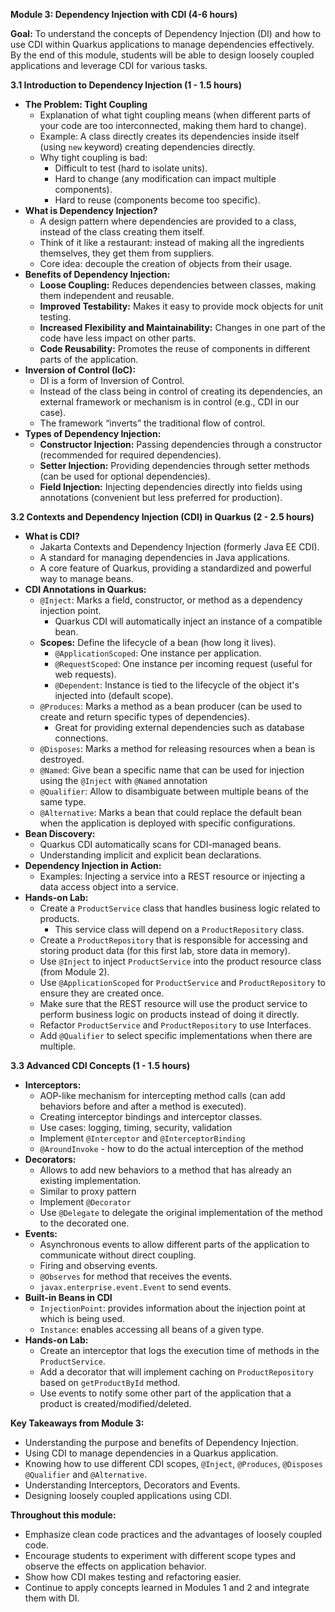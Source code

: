 **Module 3: Dependency Injection with CDI (4-6 hours)**

**Goal:** To understand the concepts of Dependency Injection (DI) and how to use CDI within Quarkus applications to manage dependencies effectively. By the end of this module, students will be able to design loosely coupled applications and leverage CDI for various tasks.

**3.1 Introduction to Dependency Injection (1 - 1.5 hours)**

*   **The Problem: Tight Coupling**
    *   Explanation of what tight coupling means (when different parts of your code are too interconnected, making them hard to change).
    *   Example: A class directly creates its dependencies inside itself (using `new` keyword) creating dependencies directly.
    *   Why tight coupling is bad:
        *   Difficult to test (hard to isolate units).
        *   Hard to change (any modification can impact multiple components).
        *   Hard to reuse (components become too specific).
*   **What is Dependency Injection?**
    *   A design pattern where dependencies are provided to a class, instead of the class creating them itself.
    *   Think of it like a restaurant: instead of making all the ingredients themselves, they get them from suppliers.
    *   Core idea: decouple the creation of objects from their usage.
*   **Benefits of Dependency Injection:**
    *   **Loose Coupling:** Reduces dependencies between classes, making them independent and reusable.
    *   **Improved Testability:** Makes it easy to provide mock objects for unit testing.
    *   **Increased Flexibility and Maintainability:** Changes in one part of the code have less impact on other parts.
    *   **Code Reusability:** Promotes the reuse of components in different parts of the application.
*   **Inversion of Control (IoC):**
    *   DI is a form of Inversion of Control.
    *   Instead of the class being in control of creating its dependencies, an external framework or mechanism is in control (e.g., CDI in our case).
    *   The framework “inverts” the traditional flow of control.
*   **Types of Dependency Injection:**
    *   **Constructor Injection:** Passing dependencies through a constructor (recommended for required dependencies).
    *   **Setter Injection:** Providing dependencies through setter methods (can be used for optional dependencies).
    *   **Field Injection:** Injecting dependencies directly into fields using annotations (convenient but less preferred for production).

**3.2 Contexts and Dependency Injection (CDI) in Quarkus (2 - 2.5 hours)**

*   **What is CDI?**
    *   Jakarta Contexts and Dependency Injection (formerly Java EE CDI).
    *   A standard for managing dependencies in Java applications.
    *   A core feature of Quarkus, providing a standardized and powerful way to manage beans.
*   **CDI Annotations in Quarkus:**
    *   `@Inject`: Marks a field, constructor, or method as a dependency injection point.
        *   Quarkus CDI will automatically inject an instance of a compatible bean.
    *   **Scopes:** Define the lifecycle of a bean (how long it lives).
        *   `@ApplicationScoped`: One instance per application.
        *   `@RequestScoped`: One instance per incoming request (useful for web requests).
        *   `@Dependent`: Instance is tied to the lifecycle of the object it's injected into (default scope).
    *   `@Produces`: Marks a method as a bean producer (can be used to create and return specific types of dependencies).
        *   Great for providing external dependencies such as database connections.
    *   `@Disposes`: Marks a method for releasing resources when a bean is destroyed.
    *   `@Named`: Give bean a specific name that can be used for injection using the `@Inject` with `@Named` annotation
    *   `@Qualifier`: Allow to disambiguate between multiple beans of the same type.
    *   `@Alternative`: Marks a bean that could replace the default bean when the application is deployed with specific configurations.
*   **Bean Discovery:**
    *   Quarkus CDI automatically scans for CDI-managed beans.
    *   Understanding implicit and explicit bean declarations.
*   **Dependency Injection in Action:**
    *   Examples: Injecting a service into a REST resource or injecting a data access object into a service.
*   **Hands-on Lab:**
    *   Create a `ProductService` class that handles business logic related to products.
        *   This service class will depend on a `ProductRepository` class.
    *   Create a `ProductRepository` that is responsible for accessing and storing product data (for this first lab, store data in memory).
    *   Use `@Inject` to inject `ProductService` into the product resource class (from Module 2).
    *   Use `@ApplicationScoped` for `ProductService` and `ProductRepository` to ensure they are created once.
    *   Make sure that the REST resource will use the product service to perform business logic on products instead of doing it directly.
    *   Refactor `ProductService` and `ProductRepository` to use Interfaces.
    *   Add `@Qualifier` to select specific implementations when there are multiple.

**3.3 Advanced CDI Concepts (1 - 1.5 hours)**

*   **Interceptors:**
    *   AOP-like mechanism for intercepting method calls (can add behaviors before and after a method is executed).
    *   Creating interceptor bindings and interceptor classes.
    *   Use cases: logging, timing, security, validation
    *   Implement `@Interceptor` and `@InterceptorBinding`
    *   `@AroundInvoke` - how to do the actual interception of the method
*   **Decorators:**
    *   Allows to add new behaviors to a method that has already an existing implementation.
    *   Similar to proxy pattern
    *   Implement `@Decorator`
    *   Use `@Delegate` to delegate the original implementation of the method to the decorated one.
*   **Events:**
    *   Asynchronous events to allow different parts of the application to communicate without direct coupling.
    *   Firing and observing events.
    *   `@Observes` for method that receives the events.
    *   `javax.enterprise.event.Event` to send events.
*   **Built-in Beans in CDI**
    *  `InjectionPoint`: provides information about the injection point at which is being used.
    * `Instance`: enables accessing all beans of a given type.
*   **Hands-on Lab:**
    *   Create an interceptor that logs the execution time of methods in the `ProductService`.
    *   Add a decorator that will implement caching on `ProductRepository` based on `getProductById` method.
    *    Use events to notify some other part of the application that a product is created/modified/deleted.

**Key Takeaways from Module 3:**

*   Understanding the purpose and benefits of Dependency Injection.
*   Using CDI to manage dependencies in a Quarkus application.
*   Knowing how to use different CDI scopes, `@Inject`, `@Produces`, `@Disposes` `@Qualifier` and `@Alternative`.
*   Understanding Interceptors, Decorators and Events.
*   Designing loosely coupled applications using CDI.

**Throughout this module:**

*   Emphasize clean code practices and the advantages of loosely coupled code.
*   Encourage students to experiment with different scope types and observe the effects on application behavior.
*   Show how CDI makes testing and refactoring easier.
*   Continue to apply concepts learned in Modules 1 and 2 and integrate them with DI.
